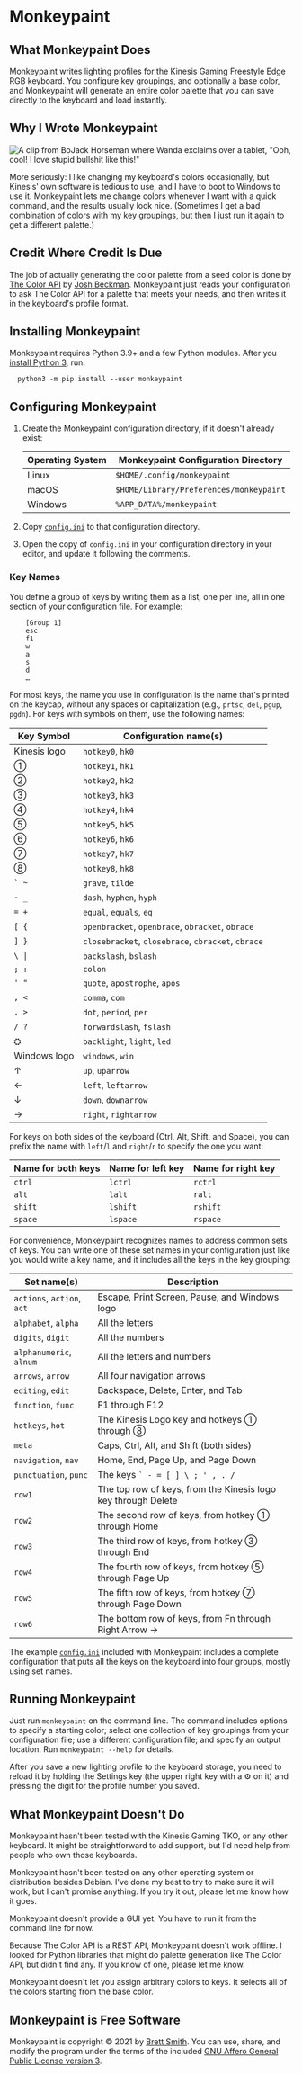 # Monkeypaint

## What Monkeypaint Does

Monkeypaint writes lighting profiles for the Kinesis Gaming Freestyle Edge RGB keyboard. You configure key groupings, and optionally a base color, and Monkeypaint will generate an entire color palette that you can save directly to the keyboard and load instantly.

## Why I Wrote Monkeypaint

![A clip from BoJack Horseman where Wanda exclaims over a tablet, "Ooh, cool! I love stupid bullshit like this!"](https://y.yarn.co/beec45e8-bc62-42cd-97b9-c2fd53d39fdb_text.gif)

More seriously: I like changing my keyboard's colors occasionally, but Kinesis' own software is tedious to use, and I have to boot to Windows to use it. Monkeypaint lets me change colors whenever I want with a quick command, and the results usually look nice. (Sometimes I get a bad combination of colors with my key groupings, but then I just run it again to get a different palette.)

## Credit Where Credit Is Due

The job of actually generating the color palette from a seed color is done by [The Color API][] by [Josh Beckman][]. Monkeypaint just reads your configuration to ask The Color API for a palette that meets your needs, and then writes it in the keyboard's profile format.

[The Color API]: https://www.thecolorapi.com/
[Josh Beckman]: https://www.joshbeckman.org/

## Installing Monkeypaint

Monkeypaint requires Python 3.9+ and a few Python modules. After you [install Python 3][], run:

      python3 -m pip install --user monkeypaint

[install Python 3]: https://wiki.python.org/moin/BeginnersGuide/Download

## Configuring Monkeypaint

1. Create the Monkeypaint configuration directory, if it doesn't already exist:

    Operating System | Monkeypaint Configuration Directory
    ---------------- | -----------------------------------------
    Linux            | `$HOME/.config/monkeypaint`
    macOS            | `$HOME/Library/Preferences/monkeypaint`
    Windows          | `%APP_DATA%/monkeypaint`

2. Copy [`config.ini`](config.ini) to that configuration directory.

3. Open the copy of `config.ini` in your configuration directory in your editor, and update it following the comments.

### Key Names

You define a group of keys by writing them as a list, one per line, all in one section of your configuration file. For example:

        [Group 1]
        esc
        f1
        w
        a
        s
        d
        …

For most keys, the name you use in configuration is the name that's printed on the keycap, without any spaces or capitalization (e.g., `prtsc`, `del`, `pgup`, `pgdn`). For keys with symbols on them, use the following names:

  Key Symbol          | Configuration name(s)
  ------------------- | ----------------------------------------
  Kinesis logo        | `hotkey0`, `hk0`
  ①                   | `hotkey1`, `hk1`
  ②                   | `hotkey2`, `hk2`
  ③                   | `hotkey3`, `hk3`
  ④                   | `hotkey4`, `hk4`
  ⑤                   | `hotkey5`, `hk5`
  ⑥                   | `hotkey6`, `hk6`
  ⑦                   | `hotkey7`, `hk7`
  ⑧                   | `hotkey8`, `hk8`
  `` ` ~ ``           | `grave`, `tilde`
  `- _`               | `dash`, `hyphen`, `hyph`
  `= +`               | `equal`, `equals`, `eq`
  `[ {`               | `openbracket`, `openbrace`, `obracket`, `obrace`
  `] }`               | `closebracket`, `closebrace`, `cbracket`, `cbrace`
  `\ \|`              | `backslash`, `bslash`
  `; :`               | `colon`
  `' "`               | `quote`, `apostrophe`, `apos`
  `, <`               | `comma`, `com`
  `. >`               | `dot`, `period`, `per`
  `/ ?`               | `forwardslash`, `fslash`
  ⛭                   | `backlight`, `light`, `led`
  Windows logo        | `windows`, `win`
  ↑                   | `up`, `uparrow`
  ←                   | `left`, `leftarrow`
  ↓                   | `down`, `downarrow`
  →                   | `right`, `rightarrow`

For keys on both sides of the keyboard (Ctrl, Alt, Shift, and Space), you can prefix the name with `left`/`l` and `right`/`r` to specify the one you want:

  Name for both keys | Name for left key | Name for right key
  ------------------ | ----------------- | ------------------
  `ctrl`             | `lctrl`           | `rctrl`
  `alt`              | `lalt`            | `ralt`
  `shift`            | `lshift`          | `rshift`
  `space`            | `lspace`          | `rspace`

For convenience, Monkeypaint recognizes names to address common sets of keys. You can write one of these set names in your configuration just like you would write a key name, and it includes all the keys in the key grouping:

  Set name(s)                           | Description
  ------------------------------------- | ------------------------------------
  `actions`, `action`, `act`            | Escape, Print Screen, Pause, and Windows logo
  `alphabet`, `alpha`                   | All the letters
  `digits`, `digit`                     | All the numbers
  `alphanumeric`, `alnum`               | All the letters and numbers
  `arrows`, `arrow`                     | All four navigation arrows
  `editing`, `edit`                     | Backspace, Delete, Enter, and Tab
  `function`, `func`                    | F1 through F12
  `hotkeys`, `hot`                      | The Kinesis Logo key and hotkeys ① through ⑧
  `meta`                                | Caps, Ctrl, Alt, and Shift (both sides)
  `navigation`, `nav`                   | Home, End, Page Up, and Page Down
  `punctuation`, `punc`                 | The keys `` ` - = [ ] \ ; ' , . / ``
  `row1`                                | The top row of keys, from the Kinesis logo key through Delete
  `row2`                                | The second row of keys, from hotkey ① through Home
  `row3`                                | The third row of keys, from hotkey ③ through End
  `row4`                                | The fourth row of keys, from hotkey ⑤ through Page Up
  `row5`                                | The fifth row of keys, from hotkey ⑦ through Page Down
  `row6`                                | The bottom row of keys, from Fn through Right Arrow →

The example [`config.ini`](config.ini) included with Monkeypaint includes a complete configuration that puts all the keys on the keyboard into four groups, mostly using set names.

## Running Monkeypaint

Just run `monkeypaint` on the command line. The command includes options to specify a starting color; select one collection of key groupings from your configuration file; use a different configuration file; and specify an output location. Run `monkeypaint --help` for details.

After you save a new lighting profile to the keyboard storage, you need to reload it by holding the Settings key (the upper right key with a ⚙ on it) and pressing the digit for the profile number you saved.

## What Monkeypaint Doesn't Do

Monkeypaint hasn't been tested with the Kinesis Gaming TKO, or any other keyboard. It might be straightforward to add support, but I'd need help from people who own those keyboards.

Monkeypaint hasn't been tested on any other operating system or distribution besides Debian. I've done my best to try to make sure it will work, but I can't promise anything. If you try it out, please let me know how it goes.

Monkeypaint doesn't provide a GUI yet. You have to run it from the command line for now.

Because The Color API is a REST API, Monkeypaint doesn't work offline. I looked for Python libraries that might do palette generation like The Color API, but didn't find any. If you know of one, please let me know.

Monkeypaint doesn't let you assign arbitrary colors to keys. It selects all of the colors starting from the base color.

## Monkeypaint is Free Software

Monkeypaint is copyright © 2021 by [Brett Smith](mailto:brettcsmith@brettcsmith.org). You can use, share, and modify the program under the terms of the included [GNU Affero General Public License version 3](LICENSE.txt).
